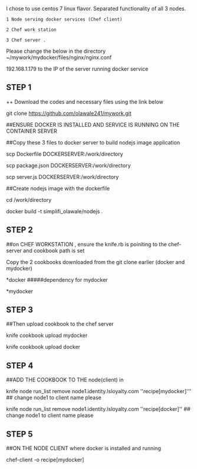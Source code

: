 I chose to use centos 7 linux flavor. Separated functionality of all 3 nodes.

    1 Node serving docker services (Chef client)
    
    2 Chef work station 
    
    3 Chef server .

Please change the below in the directory ~/mywork/mydocker/files/nginx/nginx.conf 

192.168.1.179 to the IP of the server running docker service 



## STEP 1

++ Download the codes and necessary files using the link below 

git clone https://github.com/olawale241/mywork.git

##ENSURE DOCKER IS INSTALLED AND SERVICE IS RUNNING ON THE CONTAINER SERVER 



##Copy these 3 files to docker server to build nodejs image application

scp Dockerfile DOCKERSERVER:/work/directory

scp package.json DOCKERSERVER:/work/directory

scp server.js DOCKERSERVER:/work/directory




##Create nodejs image with the dockerfile  

cd /work/directory

docker build -t simplifi_olawale/nodejs .





## STEP 2 

##on CHEF WORKSTATION , ensure the knife.rb is poiniting to the chef-server and cookbook path is set

Copy the 2  cookbooks downloaded from the git clone earlier (docker and mydocker) 

*docker    #####dependency for mydocker 

*mydocker 




## STEP 3

##Then upload cookbook to the chef server 

knife cookbook upload mydocker

knife cookbook upload docker

##
## STEP 4 

##ADD THE COOKBOOK TO THE node(client) in 

knife node run_list remove node1.identity.lsloyalty.com ''recipe[mydocker]'''   ## change node1 to client name please 

knife node run_list remove node1.identity.lsloyalty.com ''recipe[docker]''      ## change node1 to client name please


##
## STEP 5

##ON THE NODE CLIENT where docker is installed and running 

chef-client -o recipe[mydocker]

